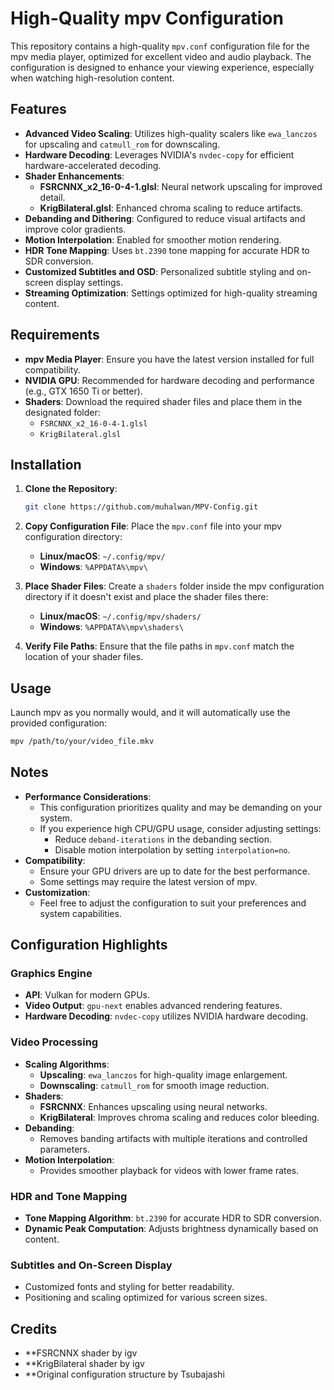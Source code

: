 # High-Quality mpv Configuration

This repository contains a high-quality `mpv.conf` configuration file for the mpv media player, optimized for excellent video and audio playback. The configuration is designed to enhance your viewing experience, especially when watching high-resolution content.

## Features

* **Advanced Video Scaling**: Utilizes high-quality scalers like `ewa_lanczos` for upscaling and `catmull_rom` for downscaling.
* **Hardware Decoding**: Leverages NVIDIA's `nvdec-copy` for efficient hardware-accelerated decoding.
* **Shader Enhancements**:
   * **FSRCNNX_x2_16-0-4-1.glsl**: Neural network upscaling for improved detail.
   * **KrigBilateral.glsl**: Enhanced chroma scaling to reduce artifacts.
* **Debanding and Dithering**: Configured to reduce visual artifacts and improve color gradients.
* **Motion Interpolation**: Enabled for smoother motion rendering.
* **HDR Tone Mapping**: Uses `bt.2390` tone mapping for accurate HDR to SDR conversion.
* **Customized Subtitles and OSD**: Personalized subtitle styling and on-screen display settings.
* **Streaming Optimization**: Settings optimized for high-quality streaming content.

## Requirements

* **mpv Media Player**: Ensure you have the latest version installed for full compatibility.
* **NVIDIA GPU**: Recommended for hardware decoding and performance (e.g., GTX 1650 Ti or better).
* **Shaders**: Download the required shader files and place them in the designated folder:
   * `FSRCNNX_x2_16-0-4-1.glsl`
   * `KrigBilateral.glsl`

## Installation

1. **Clone the Repository**:
   ```bash
   git clone https://github.com/muhalwan/MPV-Config.git
   ```

2. **Copy Configuration File**:
   Place the `mpv.conf` file into your mpv configuration directory:
   * **Linux/macOS**: `~/.config/mpv/`
   * **Windows**: `%APPDATA%\mpv\`

3. **Place Shader Files**:
   Create a `shaders` folder inside the mpv configuration directory if it doesn't exist and place the shader files there:
   * **Linux/macOS**: `~/.config/mpv/shaders/`
   * **Windows**: `%APPDATA%\mpv\shaders\`

4. **Verify File Paths**:
   Ensure that the file paths in `mpv.conf` match the location of your shader files.

## Usage

Launch mpv as you normally would, and it will automatically use the provided configuration:

```bash
mpv /path/to/your/video_file.mkv
```

## Notes

* **Performance Considerations**:
   * This configuration prioritizes quality and may be demanding on your system.
   * If you experience high CPU/GPU usage, consider adjusting settings:
      * Reduce `deband-iterations` in the debanding section.
      * Disable motion interpolation by setting `interpolation=no`.
* **Compatibility**:
   * Ensure your GPU drivers are up to date for the best performance.
   * Some settings may require the latest version of mpv.
* **Customization**:
   * Feel free to adjust the configuration to suit your preferences and system capabilities.

## Configuration Highlights

### Graphics Engine
* **API**: Vulkan for modern GPUs.
* **Video Output**: `gpu-next` enables advanced rendering features.
* **Hardware Decoding**: `nvdec-copy` utilizes NVIDIA hardware decoding.

### Video Processing
* **Scaling Algorithms**:
   * **Upscaling**: `ewa_lanczos` for high-quality image enlargement.
   * **Downscaling**: `catmull_rom` for smooth image reduction.
* **Shaders**:
   * **FSRCNNX**: Enhances upscaling using neural networks.
   * **KrigBilateral**: Improves chroma scaling and reduces color bleeding.
* **Debanding**:
   * Removes banding artifacts with multiple iterations and controlled parameters.
* **Motion Interpolation**:
   * Provides smoother playback for videos with lower frame rates.

### HDR and Tone Mapping
* **Tone Mapping Algorithm**: `bt.2390` for accurate HDR to SDR conversion.
* **Dynamic Peak Computation**: Adjusts brightness dynamically based on content.

### Subtitles and On-Screen Display
* Customized fonts and styling for better readability.
* Positioning and scaling optimized for various screen sizes.

## Credits
* **FSRCNNX shader by igv
* **KrigBilateral shader by igv
* **Original configuration structure by Tsubajashi
